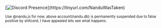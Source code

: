 



[![Discord Presence](https://lanyard-profile-readme.vercel.app/api/852381000528035890?borderRadius=10px&idleMessage=Probably%20Playing!)](https://tinyurl.com/NanduWasTaken)

<small>Use @nandu.js for now, above account(nandu.db) is permanently suspended due to false positive by shitcord, I have appealed lets see what happens.</small>











<!---
<p align="center">
  <a href="/">
      <img 
      src="./assets/img/nanduwastaken.png" 
      alt="Nandu" 
      width="200" 
      height="200"
      >
  </a>
</p>

<h1 align="center">👋・Hi i'm Nandu</h1>


Welcome to my Github, I'm Nandu, a developer,
self-taught beginner and passionate about IT.
By the way, I'm mainly "specialized" in javascript and python.



## ⭐ About Me:

- 🔭 I’m currently learning **Secret Stuff!**

- 📫 How to reach me [^-^](https://tinyurl.com/NanduWasTaken)

- ✅ Currently Working on Secret Stuff!


## 📘 Skills:

[![Language and Tool](https://skillicons.dev/icons?i=javascript,typescript,nodejs,python,html,css,mongodb,replit,express,github,bootstrap,react,nextjs,git)](./)


## 🔗 Links

<a href="https://discord.com/users/852381000528035890" target="_blank" rel="noreferrer">
  <picture>
    <source media="(prefers-color-scheme: dark)" srcset="https://raw.githubusercontent.com/danielcranney/profileme-dev/main/public/icons/socials/discord.svg" />
    <source media="(prefers-color-scheme: light)" srcset="https://raw.githubusercontent.com/danielcranney/profileme-dev/main/public/icons/socials/discord.svg" />
    <img src="https://raw.githubusercontent.com/danielcranney/profileme-dev/main/public/icons/socials/discord.svg" alt="Discord" width="32" height="32" />
  </picture>
</a>
<a href="https://www.github.com/nanduwastaken" target="_blank" rel="noreferrer">
  <picture>
    <source media="(prefers-color-scheme: dark)" srcset="https://raw.githubusercontent.com/danielcranney/readme-generator/main/public/icons/socials/github-dark.svg" />
    <source media="(prefers-color-scheme: light)" srcset="https://raw.githubusercontent.com/danielcranney/readme-generator/main/public/icons/socials/github.svg" />
    <img src="https://raw.githubusercontent.com/danielcranney/readme-generator/main/public/icons/socials/github.svg" alt="GitHub" width="32" height="32" />
  </picture>
</a>
<a href="https://www.x.com/nanduwastaken" target="_blank" rel="noreferrer">
  <picture>
    <source media="(prefers-color-scheme: dark)" srcset="https://raw.githubusercontent.com/danielcranney/readme-generator/main/public/icons/socials/twitter-dark.svg" />
    <source media="(prefers-color-scheme: light)" srcset="https://raw.githubusercontent.com/danielcranney/readme-generator/main/public/icons/socials/twitter.svg" />
    <img src="https://raw.githubusercontent.com/danielcranney/readme-generator/main/public/icons/socials/twitter.svg" alt="Twitter" width="32" height="32" />
  </picture>
</a>




## ⚙️ Activity


[![Discord Presence](https://lanyard-profile-readme.vercel.app/api/852381000528035890?borderRadius=10px&idleMessage=Probably%20Playing!)](https://discord.com/users/852381000528035890)

 



<details>
    
<summary>GitHub Stats</summary>

[![NanduWasTaken's Github Stats](https://github-readme-stats.vercel.app/api?username=NanduWasTaken&count_private=true&show_icons=true&theme=midnight-purple)](https://github.com/NanduWasTaken)

   

[![NanduWasTaken's Github Stats](https://github-readme-stats.vercel.app/api/top-langs/?username=NanduWasTaken&layout=compact&theme=midnight-purple)](https://github.com/NanduWasTaken)

</details>
--->





